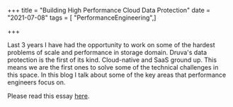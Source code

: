 +++ title = "Building High Performance Cloud Data Protection"
date = "2021-07-08"
tags = [ "PerformanceEngineering",]

+++

Last 3 years I have had the opportunity to work on some of the hardest problems of scale and performance in storage domain. 
Druva's data protection is the first of its kind. Cloud-native and SaaS ground up. This means we are the first ones to solve some of the technical challenges in this space.
In this blog I talk about some of the key areas that performance engineers focus on.

Please read this essay [here](https://www.druva.com/blog/building-high-performance-cloud-data-protection/).

